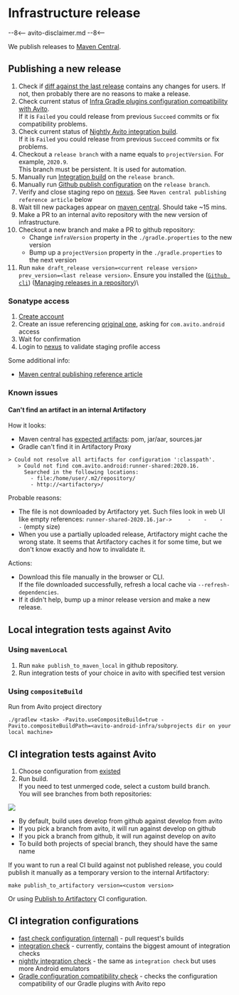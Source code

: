# Infrastructure release

--8<--
avito-disclaimer.md
--8<--

We publish releases to [Maven Central](https://search.maven.org/search?q=com.avito.android).

## Publishing a new release

1. Check if [diff against the last release](https://github.com/avito-tech/avito-android/compare/2020.%3CSELECT_HERE_THE_LAST_RELEASE%3E...develop) contains any changes for users.
If not, then probably there are no reasons to make a release.
1. Check current status of [Infra Gradle plugins configuration compatibility with Avito](http://links.k.avito.ru/80).\
If it is `Failed` you could release from previous `Succeed` commits or fix compatibility problems.
1. Check current status of [Nightly Avito integration build](http://links.k.avito.ru/gZ).\
If it is `Failed` you could release from previous `Succeed` commits or fix problems.
1. Checkout a `release branch` with a name equals to `projectVersion`. For example, `2020.9`.\
This branch must be persistent. It is used for automation.
1. Manually run [Integration build](http://links.k.avito.ru/ZA) on the `release branch`.
1. Manually run [Github publish configuration](http://links.k.avito.ru/releaseAvitoTools) on the `release branch`.
1. Verify and close staging repo on [nexus](https://oss.sonatype.org/#stagingRepositories). See `Maven central publishing reference article` below
1. Wait till new packages appear on [maven central](https://search.maven.org/search?q=com.avito.android). Should take ~15 mins.
1. Make a PR to an internal avito repository with the new version of infrastructure.
1. Checkout a new branch and make a PR to github repository:
    - Change `infraVersion` property in the `./gradle.properties` to the new version 
    - Bump up a `projectVersion` property in the `./gradle.properties` to the next version
1. Run `make draft_release version=<current release version> prev_version=<last release version>`. Ensure you installed the ([`Github cli`](https://github.com/cli/cli))
([Managing releases in a repository](https://help.github.com/en/github/administering-a-repository/managing-releases-in-a-repository))\

### Sonatype access

1. [Create account](https://issues.sonatype.org/secure/Signup!default.jspa)
1. Create an issue referencing [original one](https://issues.sonatype.org/browse/OSSRH-64609), asking for `com.avito.android` access
1. Wait for confirmation
1. Login to [nexus](https://oss.sonatype.org/) to validate staging profile access

Some additional info:

- [Maven central publishing reference article](https://getstream.io/blog/publishing-libraries-to-mavencentral-2021/)

### Known issues

#### Can't find an artifact in an internal Artifactory

How it looks:

- Maven central has [expected artifacts](https://search.maven.org/search?q=com.avito.android): pom, jar/aar, sources.jar
- Gradle can't find it in Artifactory Proxy

```text
> Could not resolve all artifacts for configuration ':classpath'.
   > Could not find com.avito.android:runner-shared:2020.16.
     Searched in the following locations:
       - file:/home/user/.m2/repository/
       - http://<artifactory>/
```

Probable reasons:

- The file is not downloaded by Artifactory yet. 
Such files look in web UI like empty references: `runner-shared-2020.16.jar->     -    -    -    -` (empty size)
- When you use a partially uploaded release, Artifactory might cache the wrong state.
It seems that Artifactory caches it for some time, but we don't know exactly and how to invalidate it.

Actions:

- Download this file manually in the browser or CLI.\
If the file downloaded successfully, refresh a local cache via `--refresh-dependencies`.
- If it didn't help, bump up a minor release version and make a new release. 

## Local integration tests against Avito

### Using `mavenLocal`

1. Run `make publish_to_maven_local` in github repository.
1. Run integration tests of your choice in avito with specified test version

### Using `compositeBuild`

Run from Avito project directory 

```shell
./gradlew <task> -Pavito.useCompositeBuild=true -Pavito.compositeBuildPath=<avito-android-infra/subprojects dir on your local machine>
```

## CI integration tests against Avito

1. Choose configuration from [existed](#ci-integration-configurations)
1. Run build. \
   If you need to test unmerged code, select a custom build branch.\
   You will see branches from both repositories:

![](https://user-images.githubusercontent.com/1104540/75977180-e5dd4d80-5eec-11ea-80d3-2f9abd7efd36.png)

- By default, build uses develop from github against develop from avito
- If you pick a branch from avito, it will run against develop on github
- If you pick a branch from github, it will run against develop on avito
- To build both projects of special branch, they should have the same name

If you want to run a real CI build against not published release, 
you could publish it manually as a temporary version to the internal Artifactory:

```text
make publish_to_artifactory version=<custom version>
```

Or using [Publish to Artifactory](http://links.k.avito.ru/publishToArtifactoryConfiguration) CI configuration.

## CI integration configurations

- [fast check configuration (internal)](http://links.k.avito.ru/fastCheck) - pull request's builds
- [integration check](http://links.k.avito.ru/ZA) - currently, contains the biggest amount of integration checks
- [nightly integration check](http://links.k.avito.ru/gZ) - the same as `integration check` but uses more Android emulators
- [Gradle configuration compatibility check](http://links.k.avito.ru/80) - checks the configuration compatibility of our Gradle plugins with Avito repo  
